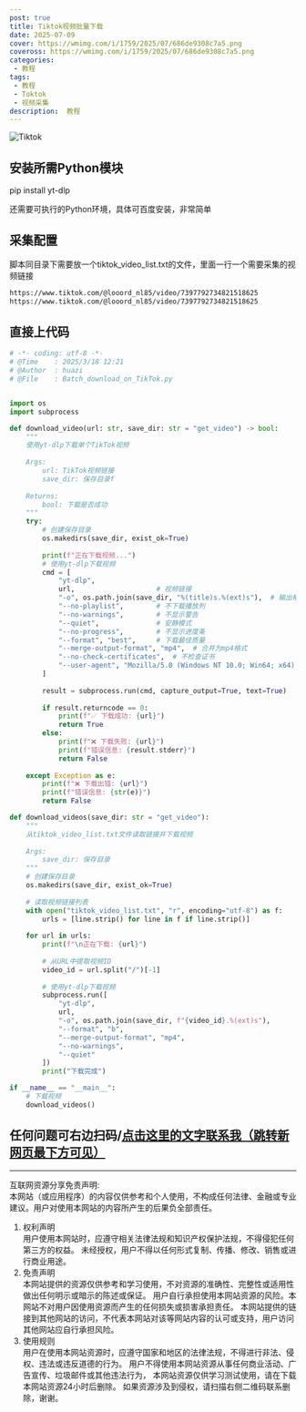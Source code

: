 ```yaml
---
post: true
title: Tiktok视频批量下载
date: 2025-07-09
cover: https://wmimg.com/i/1759/2025/07/686de9308c7a5.png
coveross: https://wmimg.com/i/1759/2025/07/686de9308c7a5.png
categories:
 - 教程
tags:
 - 教程
 - Toktok
 - 视频采集
description:  教程
---
```


![Tiktok](https://wmimg.com/i/1759/2025/07/686de9308c7a5.png)

## 安装所需Python模块
pip install yt-dlp

还需要可执行的Python环境，具体可百度安装，非常简单

## 采集配置
脚本同目录下需要放一个tiktok_video_list.txt的文件，里面一行一个需要采集的视频链接
```txt
https://www.tiktok.com/@looord_nl85/video/7397792734821518625
https://www.tiktok.com/@looord_nl85/video/7397792734821518625
```

## 直接上代码
```Python
# -*- coding: utf-8 -*-
# @Time    : 2025/3/18 12:21
# @Author  : huazi
# @File    : Batch_download_on_TikTok.py


import os
import subprocess

def download_video(url: str, save_dir: str = "get_video") -> bool:
    """
    使用yt-dlp下载单个TikTok视频
    
    Args:
        url: TikTok视频链接
        save_dir: 保存目录f
    
    Returns:
        bool: 下载是否成功
    """
    try:
        # 创建保存目录
        os.makedirs(save_dir, exist_ok=True)
        
        print(f"正在下载视频...")
        # 使用yt-dlp下载视频
        cmd = [
            "yt-dlp",
            url,                    # 视频链接
            "-o", os.path.join(save_dir, "%(title)s.%(ext)s"),  # 输出格式
            "--no-playlist",        # 不下载播放列
            "--no-warnings",        # 不显示警告
            "--quiet",              # 安静模式
            "--no-progress",        # 不显示进度条
            "--format", "best",     # 下载最佳质量
            "--merge-output-format", "mp4",  # 合并为mp4格式
            "--no-check-certificates",  # 不检查证书
            "--user-agent", "Mozilla/5.0 (Windows NT 10.0; Win64; x64) AppleWebKit/537.36 (KHTML, like Gecko) Chrome/91.0.4472.124 Safari/537.36"  # 设置User-Agent
        ]
        
        result = subprocess.run(cmd, capture_output=True, text=True)
        
        if result.returncode == 0:
            print(f"✅ 下载成功: {url}")
            return True
        else:
            print(f"❌ 下载失败: {url}")
            print(f"错误信息: {result.stderr}")
            return False
            
    except Exception as e:
        print(f"❌ 下载出错: {url}")
        print(f"错误信息: {str(e)}")
        return False

def download_videos(save_dir: str = "get_video"):
    """
    从tiktok_video_list.txt文件读取链接并下载视频
    
    Args:
        save_dir: 保存目录
    """
    # 创建保存目录
    os.makedirs(save_dir, exist_ok=True)
    
    # 读取视频链接列表
    with open("tiktok_video_list.txt", "r", encoding="utf-8") as f:
        urls = [line.strip() for line in f if line.strip()]
    
    for url in urls:
        print(f"\n正在下载: {url}")
        
        # 从URL中提取视频ID
        video_id = url.split("/")[-1]
        
        # 使用yt-dlp下载视频
        subprocess.run([
            "yt-dlp",
            url,
            "-o", os.path.join(save_dir, f"{video_id}.%(ext)s"),
            "--format", "b",
            "--merge-output-format", "mp4",
            "--no-warnings",
            "--quiet"
        ])
        print("下载完成")

if __name__ == "__main__":
    # 下载视频
    download_videos() 
```

## 任何问题可右边扫码/[点击这里的文字联系我（跳转新网页最下方可见）](https://sharehub.club)

---
互联网资源分享免责声明:  
本网站（或应用程序）的内容仅供参考和个人使用，不构成任何法律、金融或专业建议。用户对使用本网站的内容所产生的后果负全部责任。
1. 权利声明  
用户使用本网站时，应遵守相关法律法规和知识产权保护法规，不得侵犯任何第三方的权益。
未经授权，用户不得以任何形式复制、传播、修改、销售或进行商业用途。
2. 免责声明  
本网站提供的资源仅供参考和学习使用，不对资源的准确性、完整性或适用性做出任何明示或暗示的陈述或保证。
用户自行承担使用本网站资源的风险。本网站不对用户因使用资源而产生的任何损失或损害承担责任。
本网站提供的链接到其他网站的访问，不代表本网站对该等网站内容的认可或支持，用户访问其他网站应自行承担风险。
3. 使用规则  
用户在使用本网站资源时，应遵守国家和地区的法律法规，不得进行非法、侵权、违法或违反道德的行为。
用户不得使用本网站资源从事任何商业活动、广告宣传、垃圾邮件或其他违法行为，
本网站资源仅供学习测试使用，请在下载本网站资源24小时后删除。
如果资源涉及到侵权，请扫描右侧二维码联系删除，谢谢。

